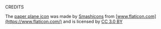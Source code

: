 
CREDITS

The [paper plane icon](https://www.flaticon.com/free-icon/paper-plane_149446)
was made by [Smashicons](https://www.flaticon.com/authors/smashicons)
from [www.flaticon.com](https://www.flaticon.com/)
and is licensed by [CC 3.0 BY](http://creativecommons.org/licenses/by/3.0/)
